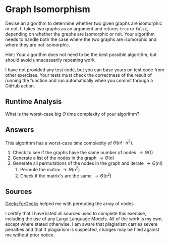 # Graph Isomorphism

Devise an algorithm to determine whether two given graphs are isomorphic or not.
It takes two graphs as an argument and returns `true` or `false`, depending on
whether the graphs are isomorphic or not. Your algorithm needs to handle both
the case where the two graphs are isomorphic and where they are not isomorphic.

Hint: Your algorithm does not need to be the best possible algorithm, but should
avoid unnecessarily repeating work.

I have not provided any test code, but you can base yours on test code from
other exercises. Your tests must check the correctness of the result of running
the function and run automatically when you commit through a GitHub action.

## Runtime Analysis

What is the worst-case big $\Theta$ time complexity of your algorithm?

## Answers
This algorithm has a worst-case time complexity of $\Theta(n! \cdot n^2)$.

1. Check to see if the graphs have the same number of nodes $\rightarrow\Theta(1)$
2. Generate a list of the nodes in the graph $\rightarrow\Theta(n)$ 
3. Generate all permutations of the nodes in the graph and iterate $\rightarrow\Theta(n!)$
    1. Permute the matrix $\rightarrow\Theta(n^2)$
    2. Check if the matrix's are the same $\rightarrow\Theta(n^2)$


## Sources

[GeeksForGeeks](https://www.geeksforgeeks.org/print-all-permutation-of-array-using-javascript/) helped me with permuting the array of nodes

I certify that I have listed all sources used to complete this exercise, including the use of any Large Language Models. All of the work is my own, except where stated otherwise. I am aware that plagiarism carries severe penalties and that if plagiarism is suspected, charges may be filed against me without prior notice.


